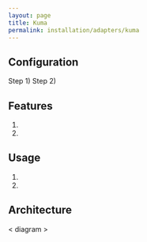 ```yaml
---
layout: page
title: Kuma
permalink: installation/adapters/kuma
---
```


## Configuration
Step 1)
Step 2)

## Features
1. 
2. 

## Usage
1. 
2. 

## Architecture
< diagram >
